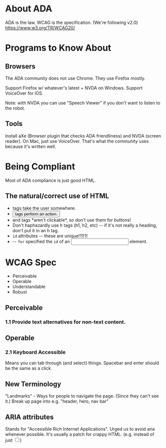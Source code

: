 # About ADA

ADA is the law.
WCAG is the specification. (We're following v2.0) https://www.w3.org/TR/WCAG20/

# Programs to Know About

## Browsers

The ADA community does not use Chrome. They use Firefox mostly.

Support Firefox w/ whatever's latest + NVDA on Windows.
Support VoiceOver for iOS.

Note: with NVDA you can use "Speech Viewer" if you don't want to listen to the robot.

## Tools

Install aXe (Browser plugin that checks ADA friendliness) and NVDA (screen reader).
On Mac, just use VoiceOver. That's what the community uses because it's written well.

# Being Compliant

Most of ADA compliance is just good HTML.

## The natural/correct use of HTML

 - <a> tags take the user somewhere.
 - <button> tags perform an action.
 - <div> and <span> tags *aren't clickable*, so don't use them for buttons!
 - Don't haphazardly use h tags (h1, h2, etc) -- if it's not really a heading, don't put it in an h tag.
 - `id` attributes -- these are unique!11!1!
 - <label for="foo-bar"> -- `for` specified the `id` of an <input> element.

# WCAG Spec

 - Perceivable
 - Operable
 - Understandable
 - Robust

## Perceivable

### 1.1 Provide text alternatives for non-text content.

## Operable

### 2.1 Keyboard Accessible

Means you can tab through (and select) things.
Spacebar and enter should be the same as a click.

## New Terminology

"Landmarks" - Ways for people to navigate the page. (Since they can't see it.)
Break up page into e.g. "header, hero, nav bar"

## ARIA attributes

Stands for "Accessible Rich Internet Applications".
Urged us to avoid aria whenever possible. It's usually a patch for crappy HTML. (e.g. <span aria-role="checkbox" aria-labelledby="foo-bar" aria-checked="true"> instead of just <input type="checkbox">)
